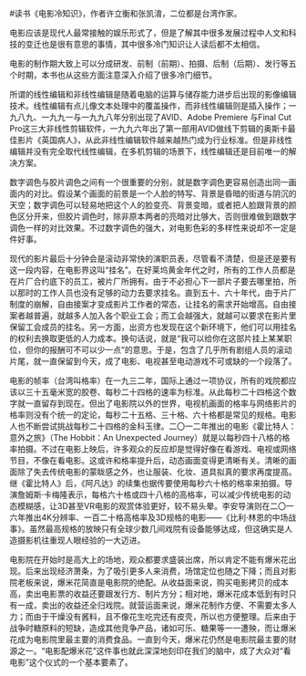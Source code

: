 \#读书《电影冷知识》，作者许立衡和张凯淯，二位都是台湾作家。

电影应该是现代人最常接触的娱乐形式了，但是了解其中很多发展过程中人文和科技的变迁也是很有意思的事情，其中很多冷门知识让人读后都不太相信。

电影的制作期大致上可以分成研发、前制（前期）、拍摄、后制（后期）、发行等五个时期，本书也从这些方面注意深入介绍了很多冷门细节。

所谓的线性编辑和非线性编辑是随着电脑的运算与储存能力进步后出现的影像编辑技术。线性编辑有点儿像文本处理中的覆盖操作，而非线性编辑则是插入操作；一九八九、一九九一与一九九八年分别出现了AVID、Adobe Premiere 与Final Cut Pro这三大非线性剪辑软件，一九九六年出了第一部用AVID做线下剪辑的奥斯卡最佳影片《英国病人》，从此非线性编辑软件越来越热门成为行业标准。但是非线性编辑并没有完全取代线性编辑，在多机剪辑的场景下，线性编辑还是目前唯一的解决方案。

数字调色与胶片调色之间有一个很重要的分别，就是数字调色更容易创造出同一画面内的对比。假设某个画面的前景是一个人脸的特写、背景是昏暗的街道与阴沉的天空；数字调色可以轻易地把这个人的脸变亮、背景变暗，或者把人脸跟背景的颜色区分开来，但胶片调色时，除非原本两者的亮暗对比够大，否则很难做到跟数字调色一样的对比效果。不过数字调色的强大，对电影色彩的多样性来说却不一定是件好事。

现代的影片最后十分钟会是滚动非常快的演职员表，尽管看不清楚，但是还是要有这一段内容，在电影界这叫“挂名”。在好莱坞黄金年代之时，所有的工作人员都是在片厂合约底下的员工，被片厂所拥有。由于不必担心下一部片子要去哪里拍，所以那时的工作人员也没有足够的动力去要求挂名。直到五十、六十年代，由于片厂制度的崩解，自由接案才变成影片工作者的常态，让挂名的需求开始增高。自由接案者越普遍，就越多人加入各个职业工会；而工会越强大，就越可以要求在影片里保留工会成员的挂名。另一方面，出资方也发现在这个新环境下，他们可以用挂名的权利去换取更低的人力成本。换句话说，就是“我可以给你在这部片挂上某某职位，但你的报酬可不可以少一点”的意思。于是，包含了几乎所有剧组人员的滚动片尾，就一直保留到今天，成了电影、电视甚至电动游戏不可或缺的一个段落了。

电影的帧率（台湾叫格率）在一九三二年，国际上通过一项协议，所有的戏院都应该以三十五毫米宽的胶卷、每秒二十四格的速率为标准。从此每秒二十四格这个数字就一直留存到现在。但出了电影院以外的世界，电视机画面的格率与网络影片的格率则没有个统一的定论，每秒二十五格、三十格、六十格都是常见的规格。电影人也不断尝试挑战每秒二十四格的金科玉律。二〇一二年推出的电影《霍比特人：意外之旅》（The Hobbit：An Unexpected Journey）就是以每秒四十八格的格率拍摄。不过在电影上映后，许多观众的反应却是觉得好像在看游戏、电视或网络节目，不像在看电影。这或许和格率提升后，动态画面变得更清晰有关。清晰的画面除了失去传统电影的蒙眬感之外，也让服装、化妆、道具拟真的要求再度提高。继《霍比特人》后，《阿凡达》的续集也据传要使用每秒六十格的格率来拍摄。导演詹姆斯·卡梅隆表示，每格六十格或四十八格的高格率，可以减少传统电影的动态模糊感，让3D甚至VR电影的观赏体验更好，较不易头晕。李安导演则在二〇一六年推出4K分辨率、一百二十格高格率及3D规格的电影——《比利·林恩的中场战事》。虽然最高规格的放映只有全球少数几间戏院有设备能够达成，但这确实是人造摄影机往重现人眼经验的一大迈进。

电影院在开始时是高大上的场地，观众都要求盛装出席，所以肯定不能有爆米花出现。后来出现经济萧条，为了吸引更多人来消费，场馆定位也随之下降；而且对影院老板来说，爆米花简直是电影院的绝配。从收益面来说，购买电影拷贝的成本高，卖出电影票的收益还要跟发行方、制片方分；相对地，爆米花成本低到有时只有一成，卖出的收益还全归戏院。就营运面来说，爆米花制作方便、不需要太多人力；而由于干燥没有酱料，且不像花生吃完还有皮壳，所以也方便整理。后来由于战争时糖原料的短缺，造成其他竞争产品，诸如可乐、糖果等一一遭殃，而让爆米花成为电影院里最主要的消费食品。一直到今天，爆米花仍然是电影院最主要的财源之一。“电影配爆米花”这件事也就此深深地刻印在我们的脑中，成了大众对“看电影”这个仪式的一个基本要素了。